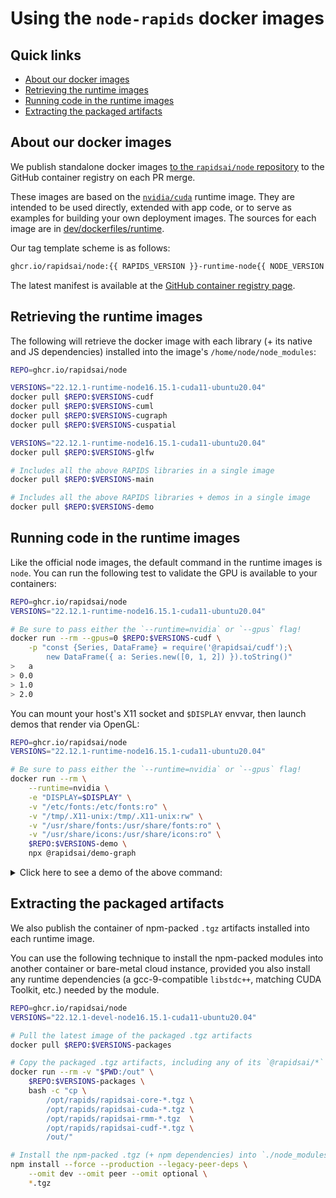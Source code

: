 # Using the `node-rapids` docker images

## Quick links

* [About our docker images](#develop-with-docker-and-the-vscode-remote-containers-extension)
* [Retrieving the runtime images](#retrieving-the-runtime-images)
* [Running code in the runtime images](#running-code-in-the-runtime-images)
* [Extracting the packaged artifacts](#extracting-the-packaged-artifacts)

## About our docker images

We publish standalone docker images [to the `rapidsai/node` repository](https://github.com/orgs/rapidsai/packages/container/package/node) to the GitHub container registry on each PR merge.

These images are based on the [`nvidia/cuda`](https://hub.docker.com/r/nvidia/cuda) runtime image. They are intended to be used directly, extended with app code, or to serve as examples for building your own deployment images. The sources for each image are in [dev/dockerfiles/runtime](https://github.com/rapidsai/node/tree/main/dev/dockerfiles/runtime).

Our tag template scheme is as follows:

```txt
ghcr.io/rapidsai/node:{{ RAPIDS_VERSION }}-runtime-node{{ NODE_VERSION }}-cuda{{ CUDA_VERSION }}-ubuntu{{ UBUNTU_VERSION }}-{{ LIBRARY_NAME }}
```

The latest manifest is available at the [GitHub container registry page](https://github.com/orgs/rapidsai/packages/container/package/node).

## Retrieving the runtime images

The following will retrieve the docker image with each library (+ its native and JS dependencies) installed into the image's `/home/node/node_modules`:

```bash
REPO=ghcr.io/rapidsai/node

VERSIONS="22.12.1-runtime-node16.15.1-cuda11-ubuntu20.04"
docker pull $REPO:$VERSIONS-cudf
docker pull $REPO:$VERSIONS-cuml
docker pull $REPO:$VERSIONS-cugraph
docker pull $REPO:$VERSIONS-cuspatial

VERSIONS="22.12.1-runtime-node16.15.1-cuda11-ubuntu20.04"
docker pull $REPO:$VERSIONS-glfw

# Includes all the above RAPIDS libraries in a single image
docker pull $REPO:$VERSIONS-main

# Includes all the above RAPIDS libraries + demos in a single image
docker pull $REPO:$VERSIONS-demo
```

## Running code in the runtime images

Like the official node images, the default command in the runtime images is `node`. You can run the following test to validate the GPU is available to your containers:

```bash
REPO=ghcr.io/rapidsai/node
VERSIONS="22.12.1-runtime-node16.15.1-cuda11-ubuntu20.04"

# Be sure to pass either the `--runtime=nvidia` or `--gpus` flag!
docker run --rm --gpus=0 $REPO:$VERSIONS-cudf \
    -p "const {Series, DataFrame} = require('@rapidsai/cudf');\
        new DataFrame({ a: Series.new([0, 1, 2]) }).toString()"
>   a
> 0.0
> 1.0
> 2.0

```

You can mount your host's X11 socket and `$DISPLAY` envvar, then launch demos that render via OpenGL:

```bash
REPO=ghcr.io/rapidsai/node
VERSIONS="22.12.1-runtime-node16.15.1-cuda11-ubuntu20.04"

# Be sure to pass either the `--runtime=nvidia` or `--gpus` flag!
docker run --rm \
    --runtime=nvidia \
    -e "DISPLAY=$DISPLAY" \
    -v "/etc/fonts:/etc/fonts:ro" \
    -v "/tmp/.X11-unix:/tmp/.X11-unix:rw" \
    -v "/usr/share/fonts:/usr/share/fonts:ro" \
    -v "/usr/share/icons:/usr/share/icons:ro" \
    $REPO:$VERSIONS-demo \
    npx @rapidsai/demo-graph
```

<details>
<summary>Click here to see a demo of the above command:</summary>
<img src="docs/images/docker-x11-socket-forwarding.gif"/>
</details>

## Extracting the packaged artifacts

We also publish the container of npm-packed `.tgz` artifacts installed into each runtime image.

You can use the following technique to install the npm-packed modules into another container or bare-metal cloud instance, provided you also install any runtime dependencies (a gcc-9-compatible `libstdc++`, matching CUDA Toolkit, etc.) needed by the module.

```bash
REPO=ghcr.io/rapidsai/node
VERSIONS="22.12.1-devel-node16.15.1-cuda11-ubuntu20.04"

# Pull the latest image of the packaged .tgz artifacts
docker pull $REPO:$VERSIONS-packages

# Copy the packaged .tgz artifacts, including any of its `@rapidsai/*` dependencies
docker run --rm -v "$PWD:/out" \
    $REPO:$VERSIONS-packages \
    bash -c "cp \
        /opt/rapids/rapidsai-core-*.tgz \
        /opt/rapids/rapidsai-cuda-*.tgz \
        /opt/rapids/rapidsai-rmm-*.tgz  \
        /opt/rapids/rapidsai-cudf-*.tgz \
        /out/"

# Install the npm-packed .tgz (+ npm dependencies) into `./node_modules`
npm install --force --production --legacy-peer-deps \
    --omit dev --omit peer --omit optional \
    *.tgz

```
